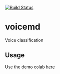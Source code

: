 [![Build Status](https://travis-ci.com/jerpint/voicemd.png?branch=master)](https://travis-ci.com/jerpint/voicemd)

# voicemd


Voice classification

## Usage

Use the demo colab [here](https://colab.research.google.com/github/jerpint/voicemd/blob/master/voicemd/colab/VoiceMD.ipynb)
